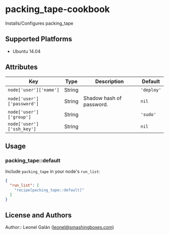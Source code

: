 # packing_tape-cookbook

Installs/Configures packing_tape

## Supported Platforms

* Ubuntu 14.04

## Attributes

| Key | Type | Description  | Default |
|---|---|---|---|
| `node['user']['name']` | String |   |  `'deploy'` |
| `node['user']['password']` | String | Shadow hash of password.  |  `nil` |
| `node['user']['group']` | String |   |  `'sudo'` |
| `node['user']['ssh_key']` | String |   |  `nil` |

## Usage

### packing_tape::default

Include `packing_tape` in your node's `run_list`:

```json
{
  "run_list": [
    "recipe[packing_tape::default]"
  ]
}
```

## License and Authors

Author:: Leonel Galán (<leonel@smashingboxes.com>)
